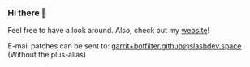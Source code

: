 ### Hi there 👋

Feel free to have a look around. Also, check out my [website](https://garrit.xyz)!

E-mail patches can be sent to: garrit+botfilter.github@slashdev.space (Without the plus-alias)
